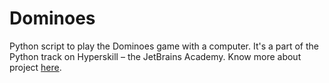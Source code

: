 # Dominoes
Python script to play the Dominoes game with a computer.
It's a part of the Python track on Hyperskill – the JetBrains Academy.
Know more about project <a href = "https://hyperskill.org/projects/146?track=2">here</a>.
